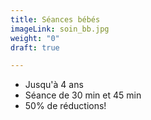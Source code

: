```yaml
---
title: Séances bébés
imageLink: soin_bb.jpg
weight: "0"
draft: true

---
```

* Jusqu'à 4 ans
* Séance de 30 min et 45 min
* 50% de réductions!